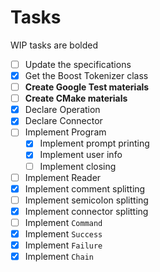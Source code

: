# Tasks
WIP tasks are bolded
- [ ] Update the specifications
- [X] Get the Boost Tokenizer class
- [ ] **Create Google Test materials**
- [ ] **Create CMake materials**
- [X] Declare Operation
- [X] Declare Connector
- [ ] Implement Program
  - [X] Implement prompt printing
  - [X] Implement user info
  - [ ] Implement closing
- [ ] Implement Reader
-   [X] Implement comment splitting
-   [ ] Implement semicolon splitting
-   [X] Implement connector splitting
- [ ] Implement `Command`
- [X] Implement `Success`
- [X] Implement `Failure`
- [X] Implement `Chain`
